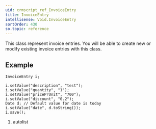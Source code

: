 ```yaml
---
uid: crmscript_ref_InvoiceEntry
title: InvoiceEntry
intellisense: Void.InvoiceEntry
sortOrder: 430
so.topic: reference
---
```


This class represent invoice entries. You will be able to create new or modify existing invoice entries with this class.



## Example


    InvoiceEntry i;
    
    i.setValue("description", "test");
    i.setValue("quantity", "1");
    i.setValue("pricePrUnit", "700");
    i.setValue("discount", "0.2");
    Date d; // Default value for date is today
    i.setValue("date", d.toString());
    i.save();




1. autolist

